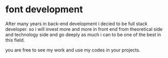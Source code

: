 # font development
After many years in back-end development i decied to be full stack developer. so i will invest more and more in front end from theoretical side and technology side and go deeply as much i can to be one of the best in this field.

you are free to see my work and use my codes in your projects.
